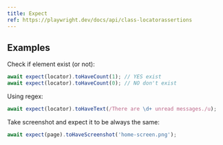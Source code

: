 ```yaml
---
title: Expect
ref: https://playwright.dev/docs/api/class-locatorassertions
---
```


## Examples

Check if element exist (or not):

```js
await expect(locator).toHaveCount(1); // YES exist
await expect(locator).toHaveCount(0); // NO don't exist
```

Using regex:

```js
await expect(locator).toHaveText(/There are \d+ unread messages./u);
```

Take screenshot and expect it to be always the same:

```js
await expect(page).toHaveScreenshot('home-screen.png');
```
